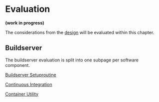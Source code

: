 # Evaluation
**(work in progress)**

The considerations from the [design](design.md) will be evaluated within this
chapter.

## Buildserver
The buildserver evaluation is split into one subpage per software component.

[Buildserver Setuproutine](evaluation/buildserver-setuproutine.md)

[Continuous Integration](evaluation/continuous-integration.md)

[Container Utility](evaluation/container-utility.md)


